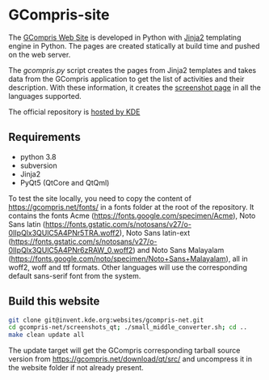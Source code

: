 GCompris-site
=============

The [GCompris Web Site](https://gcompris.net) is developed in Python
with [Jinja2](https://jinja.palletsprojects.com/en/master/) templating engine in
Python. The pages are created statically at build time and pushed on
the web server.

The *gcompris.py* script creates the pages from Jinja2 templates and
takes data from the GCompris application to get the list of activities
and their description. With these information, it creates the
[screenshot page](https://gcompris.net/screenshots-en.html) in all the
languages supported.

The official repository is [hosted by
KDE](https://invent.kde.org/websites/gcompris-net)

## Requirements
* python 3.8
* subversion
* Jinja2
* PyQt5 (QtCore and QtQml)

To test the site locally, you need to copy the content of https://gcompris.net/fonts/ in a fonts folder at the root of the repository. It contains the fonts Acme (https://fonts.google.com/specimen/Acme), Noto Sans latin (https://fonts.gstatic.com/s/notosans/v27/o-0IIpQlx3QUlC5A4PNr5TRA.woff2), Noto Sans latin-ext (https://fonts.gstatic.com/s/notosans/v27/o-0IIpQlx3QUlC5A4PNr6zRAW_0.woff2) and Noto Sans Malayalam (https://fonts.google.com/noto/specimen/Noto+Sans+Malayalam), all in woff2, woff and ttf formats. Other languages will use the corresponding default sans-serif font from the system.

## Build this website

```bash
git clone git@invent.kde.org:websites/gcompris-net.git
cd gcompris-net/screenshots_qt; ./small_middle_converter.sh; cd ..
make clean update all
```

The update target will get the GCompris corresponding tarball source version from https://gcompris.net/download/qt/src/ and uncompress it in the website folder if not already present.

